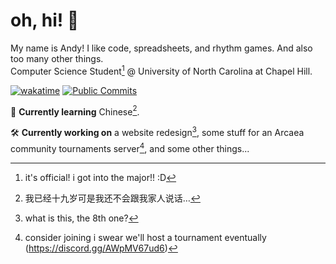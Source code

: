 # oh, hi! 👋
My name is Andy! I like code, spreadsheets, and rhythm games. And also too many other things.  
Computer Science Student[^3] @ University of North Carolina at Chapel Hill.  

[![wakatime](https://wakatime.com/badge/user/6ad077df-c2d6-4490-8f76-a473d3aa907a.svg?style=flat-square)](https://wakatime.com/@6ad077df-c2d6-4490-8f76-a473d3aa907a?style=flat-square)
[![Public Commits](https://img.shields.io/badge/dynamic/json?label=public%20commits&query=%24.total_count&url=https%3A%2F%2Fapi.github.com%2Fsearch%2Fcommits%3Fq%3Dauthor%3A12beesinatrenchcoat&style=flat-square&cache-seconds=43200&logo=github)](https://github.com/search?q=author%3A12beesinatrenchcoat&type=commits)

🌱 **Currently learning** Chinese[^zh].

🛠️ **Currently working on** a website redesign[^1], some stuff for an Arcaea community tournaments server[^2], and some other things...

[^1]: what is this, the 8th one?
[^2]: consider joining i swear we'll host a tournament eventually (https://discord.gg/AWpMV67ud6)
[^3]: it's official! i got into the major!! :D
[^zh]: 我已经十九岁可是我还不会跟我家人说话…
